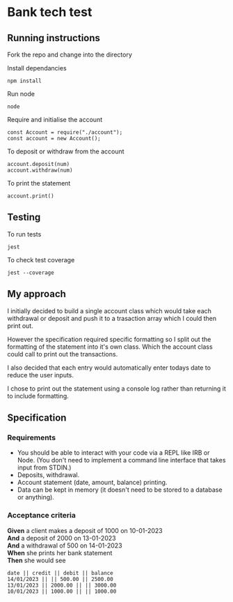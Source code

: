 # Bank tech test

## Running instructions

Fork the repo and change into the directory

Install dependancies

```
npm install
```

Run node

```
node
```

Require and initialise the account

```
const Account = require("./account");
const account = new Account();
```

To deposit or withdraw from the account

```
account.deposit(num)
account.withdraw(num)
```

To print the statement

```
account.print()
```

## Testing

To run tests

```
jest
```

To check test coverage

```
jest --coverage
```

## My approach

I initially decided to build a single account class which would take each withdrawal or deposit and push it to a trasaction array which I could then print out.

However the specification required specific formatting so I split out the formatting of the statement into it's own class. Which the account class could call to print out the transactions.

I also decided that each entry would automatically enter todays date to reduce the user inputs.

I chose to print out the statement using a console log rather than returning it to include formatting.

## Specification

### Requirements

- You should be able to interact with your code via a REPL like IRB or Node. (You don't need to implement a command line interface that takes input from STDIN.)
- Deposits, withdrawal.
- Account statement (date, amount, balance) printing.
- Data can be kept in memory (it doesn't need to be stored to a database or anything).

### Acceptance criteria

**Given** a client makes a deposit of 1000 on 10-01-2023  
**And** a deposit of 2000 on 13-01-2023  
**And** a withdrawal of 500 on 14-01-2023  
**When** she prints her bank statement  
**Then** she would see

```
date || credit || debit || balance
14/01/2023 || || 500.00 || 2500.00
13/01/2023 || 2000.00 || || 3000.00
10/01/2023 || 1000.00 || || 1000.00
```
